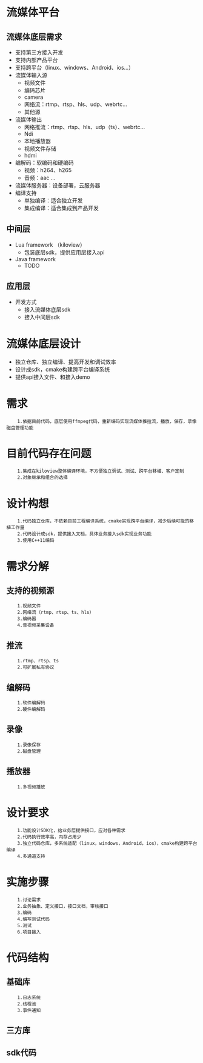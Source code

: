 
# 流媒体平台
##  流媒体底层需求
- 支持第三方接入开发
- 支持内部产品平台
- 支持跨平台（linux、windows、Android、ios...）
- 流媒体输入源
	- 视频文件
	- 编码芯片
	- camera 
	- 网络流：rtmp、rtsp、hls、udp、webrtc...
	- 其他源
- 流媒体输出
	- 网络推流：rtmp、rtsp、hls、udp（ts）、webrtc...
	- Ndi
	- 本地播放器
	- 视频文件存储
	- hdmi
- 编解码：软编码和硬编码
	- 视频：h264、h265
	- 音频：aac ...
- 流媒体服务器：设备部署，云服务器
- 编译支持
	- 单独编译：适合独立开发
	- 集成编译：适合集成到产品开发

##  中间层
- Lua framework （kiloview）
	- 包装底层sdk，提供应用层接入api
- Java framework
	- TODO

## 应用层  
- 开发方式
	- 接入流媒体底层sdk
	- 接入中间层sdk


# 流媒体底层设计
- 独立仓库、独立编译、提高开发和调试效率
- 设计成sdk，cmake构建跨平台编译系统
- 提供api接入文件、和接入demo





















# 需求
		1.依据目前代码，底层使用ffmpeg代码，重新编码实现流媒体推拉流，播放，保存，录像磁盘管理功能

# 目前代码存在问题
		1.集成在kiloview整体编译环境，不方便独立调试、测试、跨平台移植、客户定制
		2.对象继承和组合的选择
	
# 设计构想
		1.代码独立仓库，不依赖目前工程编译系统，cmake实现跨平台编译，减少后续可能的移植工作量
		2.代码设计成sdk，提供接入文档，具体业务接入sdk实现业务功能
		3.使用C++11编码


#  需求分解
##  支持的视频源
		1.视频文件
		2.网络流（rtmp、rtsp、ts、hls）
		3.编码器
		4.音视频采集设备

## 推流
		1.rtmp、rtsp、ts
		2.可扩展私有协议
		
## 编解码
		1.软件编解码
		2.硬件编解码
		
## 录像
		1.录像保存
		2.磁盘管理
		
## 播放器
		1.多视频播放

# 设计要求
		1.功能设计SDK化，给业务层提供接口，应对各种需求
		2.代码执行效率高，内存占用少
		3.独立代码仓库，多系统适配（linux，windows，Android，ios），cmake构建跨平台编译
		4.多通道支持
		
# 实施步骤
		1.讨论需求
		2.业务抽象、定义接口，接口文档，审核接口
		3.编码
		4.编写测试代码
		5.测试
		6.项目接入


#  代码结构
## 基础库
		1.日志系统
		2.线程池
		3.事件通知
## 三方库
## sdk代码



	



